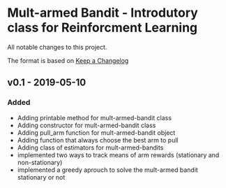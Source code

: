 # Mult-armed Bandit - Introdutory class for Reinforcment Learning 
  
All notable changes to this project.

The format is based on [Keep a Changelog](http://keepachangelog.com/)

## v0.1 - 2019-05-10

### Added
- Adding printable method for mult-armed-bandit class
- Adding constructor for mult-armed-bandit class
- Adding pull\_arm function for mult-armed-bandit object
- Adding function that always choose the best arm to pull
- Adding class of estimators for mult-armed-bandits
- implemented two ways to track means of arm rewards (stationary and non-stationary)
- implemented a greedy aprouch to solve the mult-armed bandit stationary or not
